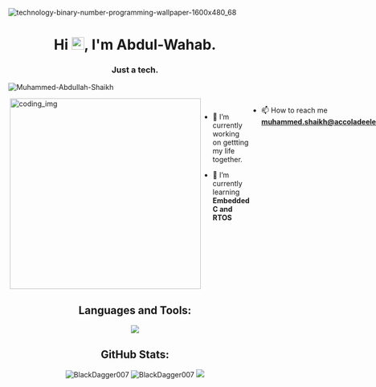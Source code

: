 ![technology-binary-number-programming-wallpaper-1600x480_68](https://user-images.githubusercontent.com/88621342/202923774-e8529a32-8047-4fad-98e0-71b550230481.jpg)
<h1 align="center">Hi <img src="https://media.giphy.com/media/hvRJCLFzcasrR4ia7z/giphy.gif" width="25px">, I'm Abdul-Wahab.</h1>
<h3 align="center">Just a tech.</h3>

 <p align="left"> <img src="https://komarev.com/ghpvc/?username=Muhammed-Abdullah-Shaikh&label=Profile%20views&color=0e75b6&style=flat" alt="Muhammed-Abdullah-Shaikh" /> </p>
 
<div style="display:flex">
  <img align="right" alt="coding_img" width="380" src="https://media.giphy.com/media/RbDKaczqWovIugyJmW/giphy.gif">
  </p>

- 🔭 I’m currently working on gettting my life together.

- 🌱 I’m currently learning **Embedded C and RTOS**

<!-- - 👯 I’m looking to collaborate on **Flutter projects** -->

<!-- - 💬 Ask me about **flutter, firebase, nodejs** -->

- 📫 How to reach me **muhammed.shaikh@accoladeelectronics.com**

<!-- - 🐍 `print(random.choice(dev_quote))` -->
</div>



<h2 align="center">Languages and Tools:</h2>
<p align="center"> 
  <img src="https://skillicons.dev/icons?i=pytorch,python,c,cpp,ai,vim,vscode,flask,firebase,discord,linux,ros,raspberrypi,docker,selenium&perline=10">
</p>


<h2 align="center">GitHub Stats:</h3>
<div align="center">

<img src="https://github-readme-stats.vercel.app/api/top-langs?username=Muhammed-Abdullah-Shaikh&layout=compact&include_all_commits=true&count_private=true&show_icons=true&line_height=20&title_color=7A7ADB&icon_color=2234AE&text_color=D3D3D3&bg_color=0,000000,130F40" alt="BlackDagger007" />

<img src="https://github-readme-stats.vercel.app/api?username=Muhammed-Abdullah-Shaikh&show_icons=true&line_height=20&title_color=7A7ADB&icon_color=2234AE&text_color=D3D3D3&bg_color=0,000000,130F40&include_all_commits=true&count_private=true" alt="BlackDagger007" />

<img src="https://github-readme-streak-stats.herokuapp.com/?user=Muhammed-Abdullah-Shaikh&border=D3D3D3&sideNums=7A7ADB&background=130F40&stroke=6842DB&currStreakNum=7A7ADB&ring=5B3CDD&fire=D3D351&currStreakLabel=D3D3D3&sideLabels=D3D3D3&dates=A3A3A3" />

</div>
